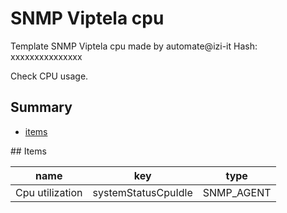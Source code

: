 # SNMP Viptela cpu
Template SNMP Viptela cpu made by automate@izi-it
Hash: xxxxxxxxxxxxxxx

Check CPU usage.
## Summary
* [items](#items)

<a name="items" />
## Items

| name | key | type |
| ------------- |------------- |------------- |
| Cpu utilization | systemStatusCpuIdle | SNMP_AGENT |
